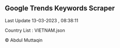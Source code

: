 

## Google Trends Keywords Scraper 
 
Last Update 13-03-2023 , 08:38:11

Country List :
VIETNAM.json



© Abdul Muttaqin 
